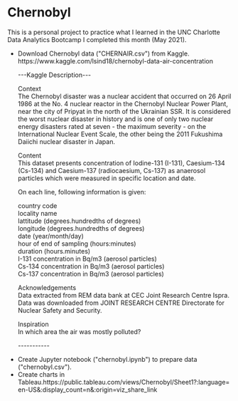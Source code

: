 # Chernobyl

This is a personal project to practice what I learned in the UNC Charlotte Data Analytics Bootcamp I completed this month (May 2021). 

<ul>
  <li>Download Chernobyl data ("CHERNAIR.csv") from Kaggle. https://www.kaggle.com/lsind18/chernobyl-data-air-concentration</li>
  <p></p>
---Kaggle Description---
  <p></p>
Context 
  <br>
The Chernobyl disaster was a nuclear accident that occurred on 26 April 1986 at the No. 4 nuclear reactor in the Chernobyl Nuclear Power Plant, near the city of Pripyat in the north of the Ukrainian SSR. It is considered the worst nuclear disaster in history and is one of only two nuclear energy disasters rated at seven - the maximum severity - on the International Nuclear Event Scale, the other being the 2011 Fukushima Daiichi nuclear disaster in Japan.
  <p></p>
Content
  <br>
This dataset presents concentration of Iodine-131 (I-131), Caesium-134 (Cs-134) and Caesium-137 (radiocaesium, Cs-137) as anaerosol particles which were measured in specific location and date.
  <p></p>
On each line, following information is given:

country code <br>
locality name <br>
lattitude (degrees.hundredths of degrees)<br>
longitude (degrees.hundredths of degrees)<br>
date (year/month/day)<br>
hour of end of sampling (hours:minutes)<br>
duration (hours.minutes)<br>
I-131 concentration in Bq/m3 (aerosol particles)<br>
Cs-134 concentration in Bq/m3 (aerosol particles)<br>
Cs-137 concentration in Bq/m3 (aerosol particles)<br>
  <p></p>
Acknowledgements<br>
Data extracted from REM data bank at CEC Joint Research Centre Ispra. Data was downloaded from JOINT RESEARCH CENTRE Directorate for Nuclear Safety and Security.
  <p></p>
Inspiration<br>
In which area the air was mostly polluted?
    <p>
      -----------
  
  <li>Create Jupyter notebook ("chernobyl.ipynb") to prepare data ("chernobyl.csv").</li>

  <li>Create charts in Tableau.https://public.tableau.com/views/Chernobyl/Sheet1?:language=en-US&:display_count=n&:origin=viz_share_link</li>
